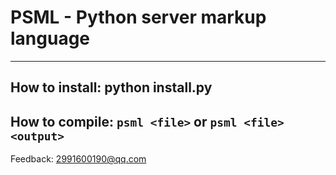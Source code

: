 # PSML - Python server markup language
---
How to install: python install.py
---
How to compile:
<code>psml &lt;file&gt;</code>
or
<code>psml &lt;file&gt; &lt;output&gt;</code>
---
Feedback: 2991600190@qq.com
